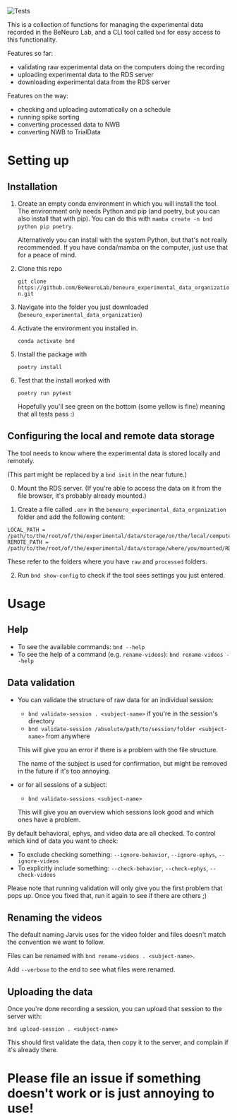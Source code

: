 ![Tests](https://github.com/BeNeuroLab/beneuro_experimental_data_organization/actions/workflows/run_tests.yml/badge.svg)

This is a collection of functions for managing the experimental data recorded in the BeNeuro Lab, and a CLI tool called `bnd` for easy access to this functionality.

Features so far:
- validating raw experimental data on the computers doing the recording
- uploading experimental data to the RDS server
- downloading experimental data from the RDS server

Features on the way:
- checking and uploading automatically on a schedule
- running spike sorting
- converting processed data to NWB
- converting NWB to TrialData

# Setting up
## Installation
1. Create an empty conda environment in which you will install the tool. The environment only needs Python and pip (and poetry, but you can also install that with pip).
   You can do this with `mamba create -n bnd python pip poetry`.

   Alternatively you can install with the system Python, but that's not really recommended. If you have conda/mamba on the computer, just use that for a peace of mind.
1. Clone this repo
   
    `git clone https://github.com/BeNeuroLab/beneuro_experimental_data_organization.git`
1. Navigate into the folder you just downloaded (`beneuro_experimental_data_organization`)
1. Activate the environment you installed in.

     `conda activate bnd`
1. Install the package with

     `poetry install`
1. Test that the install worked with

     `poetry run pytest`

   Hopefully you'll see green on the bottom (some yellow is fine) meaning that all tests pass :)

## Configuring the local and remote data storage
The tool needs to know where the experimental data is stored locally and remotely.

(This part might be replaced by a `bnd init` in the near future.)

0. Mount the RDS server. (If you're able to access the data on it from the file browser, it's probably already mounted.)

1. Create a file called `.env` in the `beneuro_experimental_data_organization` folder and add the following content:
```
LOCAL_PATH = /path/to/the/root/of/the/experimental/data/storage/on/the/local/computer
REMOTE_PATH = /path/to/the/root/of/the/experimental/data/storage/where/you/mounted/RDS/to
```

These refer to the folders where you have `raw` and `processed` folders.

2. Run `bnd show-config` to check if the tool sees settings you just entered.


# Usage
## Help
- To see the available commands: `bnd --help`
- To see the help of a command (e.g. `rename-videos`): `bnd rename-videos --help`
## Data validation
- You can validate the structure of raw data for an individual session:
  - `bnd validate-session . <subject-name>` if you're in the session's directory
  - `bnd validate-session /absolute/path/to/session/folder <subject-name>` from anywhere
 
  This will give you an error if there is a problem with the file structure.

  The name of the subject is used for confirmation, but might be removed in the future if it's too annoying.

- or for all sessions of a subject:
  - `bnd validate-sessions <subject-name>`
 
  This will give you an overview which sessions look good and which ones have a problem.

By default behavioral, ephys, and video data are all checked. To control which kind of data you want to check:
- To exclude checking something: `--ignore-behavior`, `--ignore-ephys`, `--ignore-videos`
- To explicitly include something: `--check-behavior`, `--check-ephys`, `--check-videos`

Please note that running validation will only give you the first problem that pops up. Once you fixed that, run it again to see if there are others ;)
 
## Renaming the videos
The default naming Jarvis uses for the video folder and files doesn't match the convention we want to follow.

Files can be renamed with `bnd rename-videos . <subject-name>`.

Add `--verbose` to the end to see what files were renamed.

## Uploading the data
Once you're done recording a session, you can upload that session to the server with:
  
  `bnd upload-session . <subject-name>`

This should first validate the data, then copy it to the server, and complain if it's already there.

# Please file an issue if something doesn't work or is just annoying to use!
